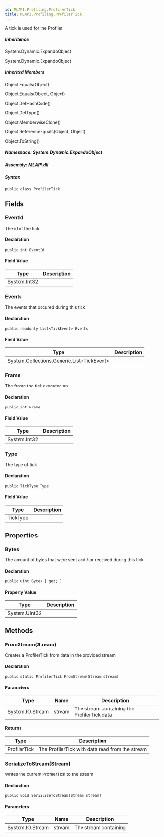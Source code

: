 ```yaml
---  
id: MLAPI.Profiling.ProfilerTick  
title: MLAPI.Profiling.ProfilerTick
---
```


<div class="markdown level0 summary">

A tick in used for the Profiler

</div>

<div class="markdown level0 conceptual">

</div>

<div class="inheritance">

##### Inheritance

<div class="level0">

System.Dynamic.ExpandoObject

</div>

<div class="level1">

System.Dynamic.ExpandoObject

</div>

</div>

<div class="inheritedMembers">

##### Inherited Members

<div>

Object.Equals(Object)

</div>

<div>

Object.Equals(Object, Object)

</div>

<div>

Object.GetHashCode()

</div>

<div>

Object.GetType()

</div>

<div>

Object.MemberwiseClone()

</div>

<div>

Object.ReferenceEquals(Object, Object)

</div>

<div>

Object.ToString()

</div>

</div>

##### **Namespace**: System.Dynamic.ExpandoObject

##### **Assembly**: MLAPI.dll

##### Syntax

    public class ProfilerTick

## Fields

### EventId

<div class="markdown level1 summary">

The id of the tick

</div>

<div class="markdown level1 conceptual">

</div>

#### Declaration

    public int EventId

#### Field Value

| Type         | Description |
|--------------|-------------|
| System.Int32 |             |

### Events

<div class="markdown level1 summary">

The events that occured during this tick

</div>

<div class="markdown level1 conceptual">

</div>

#### Declaration

    public readonly List<TickEvent> Events

#### Field Value

| Type                                             | Description |
|--------------------------------------------------|-------------|
| System.Collections.Generic.List&lt;TickEvent&gt; |             |

### Frame

<div class="markdown level1 summary">

The frame the tick executed on

</div>

<div class="markdown level1 conceptual">

</div>

#### Declaration

    public int Frame

#### Field Value

| Type         | Description |
|--------------|-------------|
| System.Int32 |             |

### Type

<div class="markdown level1 summary">

The type of tick

</div>

<div class="markdown level1 conceptual">

</div>

#### Declaration

    public TickType Type

#### Field Value

| Type     | Description |
|----------|-------------|
| TickType |             |

## Properties 

### Bytes

<div class="markdown level1 summary">

The amount of bytes that were sent and / or received during this tick

</div>

<div class="markdown level1 conceptual">

</div>

#### Declaration

    public uint Bytes { get; }

#### Property Value

| Type          | Description |
|---------------|-------------|
| System.UInt32 |             |

## Methods 

### FromStream(Stream)

<div class="markdown level1 summary">

Creates a ProfilerTick from data in the provided stream

</div>

<div class="markdown level1 conceptual">

</div>

#### Declaration

    public static ProfilerTick FromStream(Stream stream)

#### Parameters

| Type             | Name   | Description                                 |
|------------------|--------|---------------------------------------------|
| System.IO.Stream | stream | The stream containing the ProfilerTick data |

#### Returns

| Type         | Description                                     |
|--------------|-------------------------------------------------|
| ProfilerTick | The ProfilerTick with data read from the stream |

### SerializeToStream(Stream)

<div class="markdown level1 summary">

Writes the current ProfilerTick to the stream

</div>

<div class="markdown level1 conceptual">

</div>

#### Declaration

    public void SerializeToStream(Stream stream)

#### Parameters

| Type             | Name   | Description           |
|------------------|--------|-----------------------|
| System.IO.Stream | stream | The stream containing |
